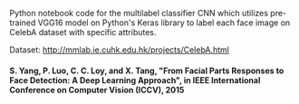 Python notebook code for the multilabel classifier CNN which utilizes pre-trained VGG16 model on Python's Keras library to label each face image on CelebA dataset with specific attributes. 

Dataset: http://mmlab.ie.cuhk.edu.hk/projects/CelebA.html

#### S. Yang, P. Luo, C. C. Loy, and X. Tang, "From Facial Parts Responses to Face Detection: A Deep Learning Approach", in IEEE International Conference on Computer Vision (ICCV), 2015

